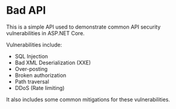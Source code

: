 # Bad API

This is a simple API used to demonstrate common API security vulnerabilities in ASP.NET Core.

Vulnerabilities include:
* SQL Injection
* Bad XML Deserialization (XXE)
* Over-posting
* Broken authorization
* Path traversal
* DDoS (Rate limiting)

It also includes some common mitigations for these vulnerabilities.



